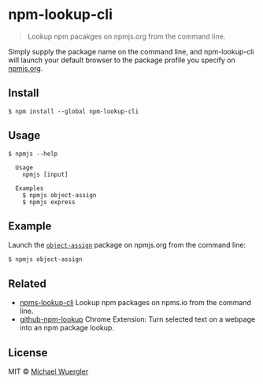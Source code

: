# npm-lookup-cli

> Lookup npm pacakges on npmjs.org from the command line.

Simply supply the package name on the command line, and npm-lookup-cli will launch your default browser to the package profile you specify on [npmjs.org](https://www.npmjs.com/).

## Install

```
$ npm install --global npm-lookup-cli
```


## Usage

```
$ npmjs --help

  Usage
    npmjs [input]

  Examples
    $ npmjs object-assign
    $ npmjs express
```

## Example

Launch the [`object-assign`](https://www.npmjs.com/package/object-assign) package on npmjs.org from the command line:

```
$ npmjs object-assign
```

## Related

- [npms-lookup-cli](https://github.com/radiovisual/npms-lookup-cli) Lookup npm packages on npms.io from the command line.
- [github-npm-lookup](https://github.com/radiovisual/github-npm-lookup) Chrome Extension: Turn selected text on a webpage into an npm package lookup.

## License

MIT © [Michael Wuergler](http://numetriclabs.com)
